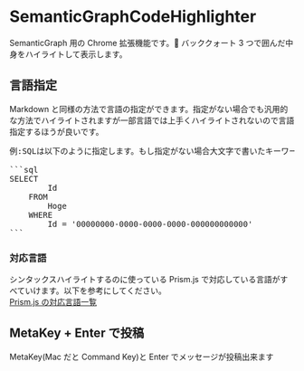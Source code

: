 # SemanticGraphCodeHighlighter

SemanticGraph 用の Chrome 拡張機能です。 バッククォート 3 つで囲んだ中身をハイライトして表示します。

## 言語指定

Markdown と同様の方法で言語の指定ができます。指定がない場合でも汎用的な方法でハイライトされますが一部言語では上手くハイライトされないので言語指定するほうが良いです。

<pre>
例:SQLは以下のように指定します。もし指定がない場合大文字で書いたキーワードが色付けされません。

```sql
SELECT
        Id
    FROM
        Hoge
    WHERE
        Id = '00000000-0000-0000-0000-000000000000'
```
</pre>

### 対応言語

シンタックスハイライトするのに使っている Prism.js で対応している言語がすべていけます。以下を参考にしてください。  
[Prism.js の対応言語一覧](https://prismjs.com/index.html#supported-languages)

## MetaKey + Enter で投稿

MetaKey(Mac だと Command Key)と Enter でメッセージが投稿出来ます

